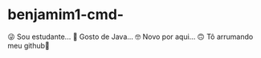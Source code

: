 # benjamim1-cmd-
😜 Sou estudante...
🥵 Gosto de Java...
🤓 Novo por aqui...
🙃 Tô arrumando meu github🙌
